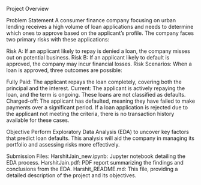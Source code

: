 Project Overview

Problem Statement
A consumer finance company focusing on urban lending receives a high volume of loan applications and needs to determine which ones to approve based on the applicant’s profile. The company faces two primary risks with these applications:

Risk A: If an applicant likely to repay is denied a loan, the company misses out on potential business.
Risk B: If an applicant likely to default is approved, the company may incur financial losses.
Risk Scenarios:
When a loan is approved, three outcomes are possible:

Fully Paid: The applicant repays the loan completely, covering both the principal and the interest.
Current: The applicant is actively repaying the loan, and the term is ongoing. These loans are not classified as defaults.
Charged-off: The applicant has defaulted, meaning they have failed to make payments over a significant period.
If a loan application is rejected due to the applicant not meeting the criteria, there is no transaction history available for these cases.

Objective
Perform Exploratory Data Analysis (EDA) to uncover key factors that predict loan defaults. This analysis will aid the company in managing its portfolio and assessing risks more effectively.

Submission Files:
HarshitJain_new.ipynb: Jupyter notebook detailing the EDA process.
HarshitJain.pdf: PDF report summarizing the findings and conclusions from the EDA.
Harshit_README.md: This file, providing a detailed description of the project and its objectives.